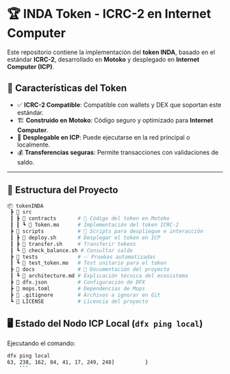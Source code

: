 # 🏆 INDA Token - ICRC-2 en Internet Computer

Este repositorio contiene la implementación del **token INDA**, basado en el estándar **ICRC-2**, desarrollado en **Motoko** y desplegado en **Internet Computer (ICP)**.  

## 📌 Características del Token
- ✅ **ICRC-2 Compatible**: Compatible con wallets y DEX que soportan este estándar.
- 🏗 **Construido en Motoko**: Código seguro y optimizado para **Internet Computer**.
- 🔧 **Desplegable en ICP**: Puede ejecutarse en la red principal o localmente.
- 💰 **Transferencias seguras**: Permite transacciones con validaciones de saldo.

---

## 📂 Estructura del Proyecto

```bash
📦 tokenINDA
 ┣ 📂 src
 ┃ ┣ 📂 contracts       # 📜 Código del token en Motoko
 ┃ ┃ ┗ 📜 Token.mo      # Implementación del token ICRC-2
 ┣ 📂 scripts           # 🔧 Scripts para despliegue e interacción
 ┃ ┣ 📜 deploy.sh       # Desplegar el token en ICP
 ┃ ┣ 📜 transfer.sh     # Transferir tokens
 ┃ ┗ 📜 check_balance.sh # Consultar saldo
 ┣ 📂 tests             # ✅ Pruebas automatizadas
 ┃ ┗ 📜 test_token.mo   # Test unitario para el token
 ┣ 📂 docs              # 📄 Documentación del proyecto
 ┃ ┗ 📜 architecture.md # Explicación técnica del ecosistema
 ┣ 📜 dfx.json          # Configuración de DFX
 ┣ 📜 mops.toml         # Dependencias de Mops
 ┣ 📜 .gitignore        # Archivos a ignorar en Git
 ┗ 📜 LICENSE           # Licencia del proyecto
```

## 🖥️ Estado del Nodo ICP Local (`dfx ping local`)

 Ejecutando el comando:
 ```bash
 dfx ping local
63, 238, 162, 84, 41, 17, 249, 248]          }
     ```
